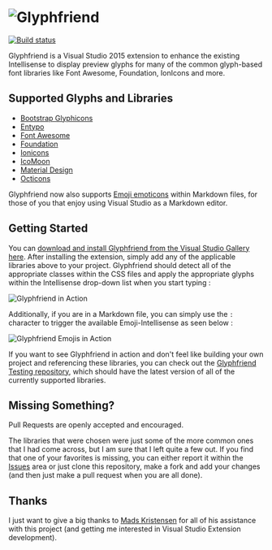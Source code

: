 ![Glyphfriend](https://rionscode.files.wordpress.com/2015/01/glyphfriend-logo-e1420492452632.png)
===========

[![Build status](https://ci.appveyor.com/api/projects/status/i5vgnjkxwjq8shh3?svg=true)](https://ci.appveyor.com/project/Rionmonster/glyphfriend)

Glyphfriend is a Visual Studio 2015 extension to enhance the existing Intellisense to display preview glyphs for many of the common glyph-based font libraries like Font Awesome, Foundation, IonIcons and more.

## Supported Glyphs and Libraries

* [Bootstrap Glyphicons](http://getbootstrap.com/components/#glyphicons)
* [Entypo](http://www.entypo.com)
* [Font Awesome](http://fortawesome.github.io/Font-Awesome/)
* [Foundation](http://foundation.zurb.com/)
* [Ionicons](http://ionicons.com/) 
* [IcoMoon](https://icomoon.io/)
* [Material Design](https://materialdesignicons.com/)
* [Octicons](https://octicons.github.com/)

Glyphfriend now also supports [Emoji emoticons](http://www.emoji-cheat-sheet.com/) within Markdown files, for those of you that enjoy using Visual Studio as a Markdown 
editor.

## Getting Started

You can [download and install Glyphfriend from the Visual Studio Gallery here](https://visualstudiogallery.msdn.microsoft.com/5fd24afb-b3b2-4cec-9b03-1cfcec6123aa). After installing the extension,
simply add any of the applicable libraries above to your project. Glyphfriend should detect all of the appropriate classes within the CSS files and apply the appropriate glyphs within the Intellisense
drop-down list when you start typing :

![Glyphfriend in Action](https://rionscode.files.wordpress.com/2015/01/gif-friend.gif)

Additionally, if you are in a Markdown file, you can simply use the `:` character to trigger the available Emoji-Intellisense as seen below :

![Glyphfriend Emojis in Action](https://rionscode.files.wordpress.com/2015/12/glyphfriend_emoji_support.gif)

If you want to see Glyphfriend in action and don't feel like building your own project and referencing these libraries, you can check out the [Glyphfriend Testing repository](https://github.com/Rionmonster/Glyphfriend.Testing),
which should have the latest version of all of the currently supported libraries.

## Missing Something?

Pull Requests are openly accepted and encouraged. 

The libraries that were chosen were just some of the more common ones that I had come across, but I am sure that I left quite a few out. If you find that one of your favorites is missing, you can either report it within the [Issues](https://github.com/Rionmonster/Glyphfriend/issues) area or 
just clone this repository, make a fork and add your changes (and then just make a pull request when you are all done).

## Thanks

I just want to give a big thanks to [Mads Kristensen](https://github.com/madskristensen) for all of his assistance with this project (and getting me interested in Visual Studio Extension development).